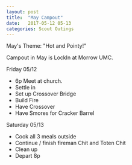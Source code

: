 ```yaml
---
layout: post
title:  "May Campout"
date:   2017-05-12 05-13
categories: Scout Outings
---
```


May's Theme:  "Hot and Pointy!"

Campout in May is LockIn at Morrow UMC.

Friday 05/12 
* 6p Meet at church.
* Settle in 
* Set up Crossover Bridge
* Build Fire
* Have Crossover
* Have Smores for Cracker Barrel

Saturday 05/13
* Cook all 3 meals outside
* Continue / finish fireman Chit and Toten Chit
* Clean up
* Depart 8p

